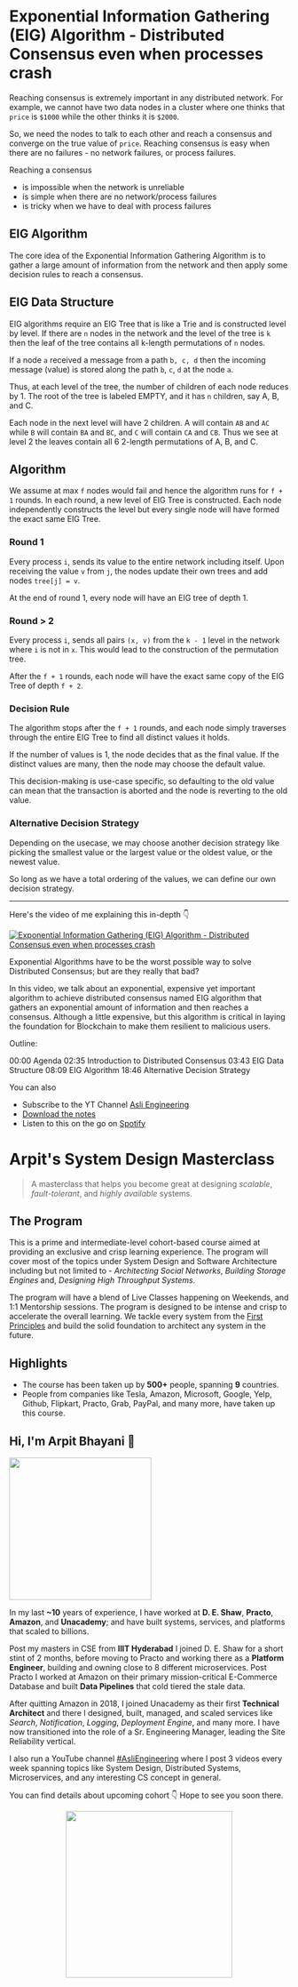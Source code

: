 Exponential Information Gathering (EIG) Algorithm - Distributed Consensus even when processes crash
===


Reaching consensus is extremely important in any distributed network. For example, we cannot have two data nodes in a cluster where one thinks that `price` is `$1000` while the other thinks it is `$2000`.

So, we need the nodes to talk to each other and reach a consensus and converge on the true value of `price`. Reaching consensus is easy when there are no failures - no network failures, or process failures.

Reaching a consensus

- is impossible when the network is unreliable
- is simple when there are no network/process failures
- is tricky when we have to deal with process failures

## EIG Algorithm

The core idea of the Exponential Information Gathering Algorithm is to gather a large amount of information from the network and then apply some decision rules to reach a consensus.

## EIG Data Structure

EIG algorithms require an EIG Tree that is like a Trie and is constructed level by level. If there are `n` nodes in the network and the level of the tree is `k` then the leaf of the tree contains all k-length permutations of `n` nodes.

If a node `a` received a message from a path `b, c, d` then the incoming message (value) is stored along the path `b`, `c`, `d` at the node `a`.

Thus, at each level of the tree, the number of children of each node reduces by 1. The root of the tree is labeled EMPTY, and it has `n` children, say A, B, and C.

Each node in the next level will have 2 children. A will contain `AB` and `AC` while `B` will contain `BA` and `BC`, and `C` will contain `CA` and `CB`. Thus we see at level 2 the leaves contain all 6 2-length permutations of A, B, and C.

## Algorithm

We assume at max `f` nodes would fail and hence the algorithm runs for `f + 1` rounds. In each round, a new level of EIG Tree is constructed. Each node independently constructs the level but every single node will have formed the exact same EIG Tree.

### Round 1

Every process `i`, sends its value to the entire network including itself. Upon receiving the value `v` from `j`, the nodes update their own trees and add nodes `tree[j] = v`.

At the end of round 1, every node will have an EIG tree of depth 1.

### Round > 2

Every process `i`, sends all pairs `(x, v)` from the `k - 1` level in the network where `i` is not in `x`. This would lead to the construction of the permutation tree.

After the `f + 1` rounds, each node will have the exact same copy of the EIG Tree of depth `f + 2`.

### Decision Rule

The algorithm stops after the `f + 1` rounds, and each node simply traverses through the entire EIG Tree to find all distinct values it holds.

If the number of values is 1, the node decides that as the final value. If the distinct values are many, then the node may choose the default value.

This decision-making is use-case specific, so defaulting to the old value can mean that the transaction is aborted and the node is reverting to the old value.

### Alternative Decision Strategy

Depending on the usecase, we may choose another decision strategy like picking the smallest value or the largest value or the oldest value, or the newest value.

So long as we have a total ordering of the values, we can define our own decision strategy.
<hr />


<p>Here's the video of me explaining this in-depth 👇‍</p>

[![Exponential Information Gathering (EIG) Algorithm - Distributed Consensus even when processes crash](https://i.ytimg.com/vi/1g0L6ISxQPE/mqdefault.jpg)](https://www.youtube.com/watch?v=1g0L6ISxQPE)

Exponential Algorithms have to be the worst possible way to solve Distributed Consensus; but are they really that bad?

In this video, we talk about an exponential, expensive yet important algorithm to achieve distributed consensus named EIG algorithm that gathers an exponential amount of information and then reaches a consensus. Although a little expensive, but this algorithm is critical in laying the foundation for Blockchain to make them resilient to malicious users.

Outline:

00:00 Agenda
02:35 Introduction to Distributed Consensus
03:43 EIG Data Structure
08:09 EIG Algorithm
18:46 Alternative Decision Strategy

You can also
 - Subscribe to the YT Channel [Asli Engineering](https://youtube.com/c/ArpitBhayani)
 - [Download the notes](https://drive.google.com/file/d/1hrBtQP4hDpjcVPEWBsExPzYDAeAW5jW1/view?usp=sharing)
 - Listen to this on the go on [Spotify](https://open.spotify.com/show/7qMoamm2iZQrsPVm6IQLoD)

# Arpit's System Design Masterclass

> A masterclass that helps you become great at designing _scalable_, _fault-tolerant_, and _highly available_ systems.

## The Program

This is a prime and intermediate-level cohort-based course aimed at providing an exclusive and crisp learning experience. The program will cover most of the topics under System Design and Software Architecture including but not limited to - _Architecting Social Networks_, _Building Storage Engines_ and, _Designing High Throughput Systems_.

The program will have a blend of Live Classes happening on Weekends, and 1:1 Mentorship sessions. The program is designed to be intense and crisp to accelerate the overall learning. We tackle every system from the [First Principles](https://en.wikipedia.org/wiki/First_principle) and build the solid foundation to architect any system in the future.


## Highlights

 - The course has been taken up by __500+__ people, spanning __9__ countries.
 - People from companies like Tesla, Amazon, Microsoft, Google, Yelp, Github, Flipkart, Practo, Grab, PayPal, and many more, have taken up this course.


## Hi, I'm Arpit Bhayani 👋

<img width="256px" src="https://edge.arpitbhayani.me/img/arpit.jpg" />

In my last **~10** years of experience, I have worked at **D. E. Shaw**, **Practo**, **Amazon**, and **Unacademy**; and have built systems, services, and platforms that scaled to billions.

Post my masters in CSE from **IIIT Hyderabad** I joined D. E. Shaw for a short stint of 2 months, before moving to Practo and working there as a **Platform Engineer**, building and owning close to 8 different microservices. Post Practo I worked at Amazon on their primary mission-critical E-Commerce Database and built **Data Pipelines** that cold tiered the stale data.

After quitting Amazon in 2018, I joined Unacademy as their first **Technical Architect** and there I designed, built, managed, and scaled services like _Search_, _Notification_, _Logging_, _Deployment Engine_, and many more. I have now transitioned into the role of a Sr. Engineering Manager, leading the Site Reliability vertical.

I also run a YouTube channel [#AsliEngineering](https://www.youtube.com/c/ArpitBhayani) where I post 3 videos every week spanning topics like System Design, Distributed Systems, Microservices, and any interesting CS concept in general.

You can find details about upcoming cohort 👇‍ Hope to see you soon there.

<center>
<a target="_blank" href="https://arpitbhayani.me/masterclass">
<img src="https://user-images.githubusercontent.com/4745789/137859181-d4499cf4-ce65-4466-8b88-a078ece0f081.PNG" width="300px" />
</a>
</center>
